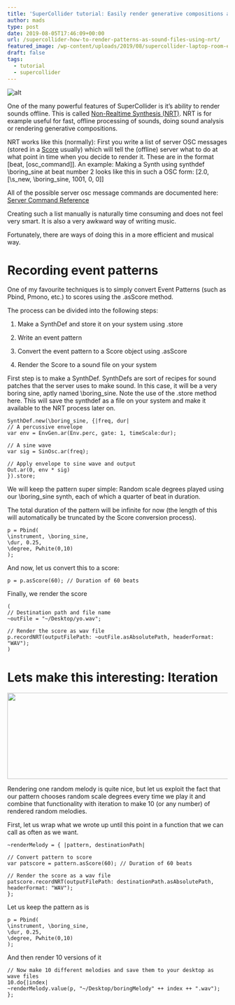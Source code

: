 ```yaml
---
title: 'SuperCollider tutorial: Easily render generative compositions as sound files using NRT'
author: mads
type: post
date: 2019-08-05T17:46:09+00:00
url: /supercollider-how-to-render-patterns-as-sound-files-using-nrt/
featured_image: /wp-content/uploads/2019/08/supercollider-laptop-room-e1566211773173.jpg
draft: false
tags:
  - tutorial
  - supercollider
---
```


![alt](/wp-content/uploads/2019/08/supercollider-laptop-room-e1566211773173.jpg)

One of the many powerful features of SuperCollider is it&#8217;s ability to render sounds offline. This is called [Non-Realtime Synthesis (NRT)][1]. NRT is for example useful for fast, offline processing of sounds, doing sound analysis or rendering generative compositions.

NRT works like this (normally): First you write a list of server OSC messages (stored in a [Score][2] usually) which will tell the (offline) server what to do at what point in time when you decide to render it. These are in the format [beat, [osc\_command]]. An example: Making a Synth using synthdef \boring\_sine at beat number 2 looks like this in such a OSC form: [2.0, [\s\_new, \boring\_sine, 1001, 0, 0]]

All of the possible server osc message commands are documented here: [Server Command Reference][3]

Creating such a list manually is naturally time consuming and does not feel very smart. It is also a very awkward way of writing music.

Fortunately, there are ways of doing this in a more efficient and musical way.

# Recording event patterns

One of my favourite techniques is to simply convert Event Patterns (such as Pbind, Pmono, etc.) to scores using the .asScore method.

The process can be divided into the following steps:
  
1. Make a SynthDef and store it on your system using .store
  
2. Write an event pattern
  
3. Convert the event pattern to a Score object using .asScore
  
4. Render the Score to a sound file on your system

First step is to make a SynthDef. SynthDefs are sort of recipes for sound patches that the server uses to make sound. In this case, it will be a very boring sine, aptly named \boring_sine. Note the use of the .store method here. This will save the synthdef as a file on your system and make it available to the NRT process later on.

<pre><code class="language-supercollider">SynthDef.new(\boring_sine, {|freq, dur|
// A percussive envelope
var env = EnvGen.ar(Env.perc, gate: 1, timeScale:dur);

// A sine wave
var sig = SinOsc.ar(freq);

// Apply envelope to sine wave and output
Out.ar(0, env * sig)
}).store;
</code></pre>

We will keep the pattern super simple: Random scale degrees played using our \boring_sine synth, each of which a quarter of beat in duration.

The total duration of the pattern will be infinite for now (the length of this will automatically be truncated by the Score conversion process).

<pre><code class="language-supercollider">p = Pbind(
\instrument, \boring_sine,
\dur, 0.25,
\degree, Pwhite(0,10)
);
</code></pre>

And now, let us convert this to a score:

<pre><code class="language-supercollider">p = p.asScore(60); // Duration of 60 beats
</code></pre>

Finally, we render the score

<pre><code class="language-supercollider">(
// Destination path and file name
~outFile = "~/Desktop/yo.wav";

// Render the score as wav file
p.recordNRT(outputFilePath: ~outFile.asAbsolutePath, headerFormat: "WAV");
)
</code></pre>

# Lets make this interesting: Iteration

[<img class="alignnone size-large wp-image-527" src="https://www.madskjeldgaard.dk/wp-content/uploads/2019/08/sc-render-chopped2-1024x315.png" alt="" width="640" height="197" srcset="https://www.madskjeldgaard.dk/wp-content/uploads/2019/08/sc-render-chopped2-1024x315.png 1024w, https://www.madskjeldgaard.dk/wp-content/uploads/2019/08/sc-render-chopped2-300x92.png 300w, https://www.madskjeldgaard.dk/wp-content/uploads/2019/08/sc-render-chopped2-768x236.png 768w, https://www.madskjeldgaard.dk/wp-content/uploads/2019/08/sc-render-chopped2.png 1909w" sizes="(max-width: 640px) 100vw, 640px" />][4]

Rendering one random melody is quite nice, but let us exploit the fact that our pattern chooses random scale degrees every time we play it and combine that functionality with iteration to make 10 (or any number) of rendered random melodies.

First, let us wrap what we wrote up until this point in a function that we can call as often as we want.

<pre><code class="language-supercollider">~renderMelody = { |pattern, destinationPath|

// Convert pattern to score
var patscore = pattern.asScore(60); // Duration of 60 beats

// Render the score as a wav file
patscore.recordNRT(outputFilePath: destinationPath.asAbsolutePath, headerFormat: "WAV");
};
</code></pre>

Let us keep the pattern as is

<pre><code class="language-supercollider">p = Pbind(
\instrument, \boring_sine,
\dur, 0.25,
\degree, Pwhite(0,10)
);
</code></pre>

And then render 10 versions of it

<pre><code class="language-supercollider">// Now make 10 different melodies and save them to your desktop as wave files
10.do{|index|
~renderMelody.value(p, "~/Desktop/boringMelody" ++ index ++ ".wav");
};
</code></pre>

 [1]: http://doc.sccode.org/Guides/Non-Realtime-Synthesis.html
 [2]: http://doc.sccode.org/Classes/Score.html
 [3]: http://doc.sccode.org/Reference/Server-Command-Reference.html
 [4]: https://www.madskjeldgaard.dk/wp-content/uploads/2019/08/sc-render-chopped2.png
